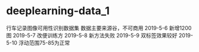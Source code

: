 # deeplearning-data_1
行车记录图像可用性识别数据集
数据主要来源谷，不可商用
2019-5-6 新增1200图
2019-5-7 改便训练方
2019-5-8 新方法失败
2019-5-9 双标签效果较好
2019-5-10 浮动范围75-85为正常
